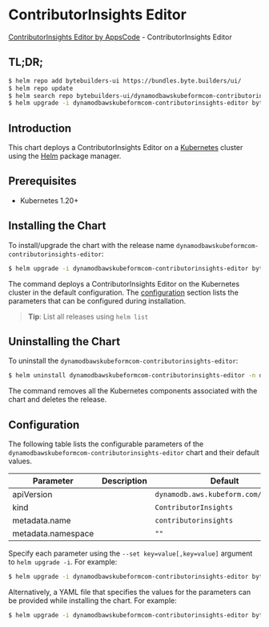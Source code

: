 # ContributorInsights Editor

[ContributorInsights Editor by AppsCode](https://byte.builders) - ContributorInsights Editor

## TL;DR;

```bash
$ helm repo add bytebuilders-ui https://bundles.byte.builders/ui/
$ helm repo update
$ helm search repo bytebuilders-ui/dynamodbawskubeformcom-contributorinsights-editor --version=v0.4.18
$ helm upgrade -i dynamodbawskubeformcom-contributorinsights-editor bytebuilders-ui/dynamodbawskubeformcom-contributorinsights-editor -n default --create-namespace --version=v0.4.18
```

## Introduction

This chart deploys a ContributorInsights Editor on a [Kubernetes](http://kubernetes.io) cluster using the [Helm](https://helm.sh) package manager.

## Prerequisites

- Kubernetes 1.20+

## Installing the Chart

To install/upgrade the chart with the release name `dynamodbawskubeformcom-contributorinsights-editor`:

```bash
$ helm upgrade -i dynamodbawskubeformcom-contributorinsights-editor bytebuilders-ui/dynamodbawskubeformcom-contributorinsights-editor -n default --create-namespace --version=v0.4.18
```

The command deploys a ContributorInsights Editor on the Kubernetes cluster in the default configuration. The [configuration](#configuration) section lists the parameters that can be configured during installation.

> **Tip**: List all releases using `helm list`

## Uninstalling the Chart

To uninstall the `dynamodbawskubeformcom-contributorinsights-editor`:

```bash
$ helm uninstall dynamodbawskubeformcom-contributorinsights-editor -n default
```

The command removes all the Kubernetes components associated with the chart and deletes the release.

## Configuration

The following table lists the configurable parameters of the `dynamodbawskubeformcom-contributorinsights-editor` chart and their default values.

|     Parameter      | Description |                     Default                     |
|--------------------|-------------|-------------------------------------------------|
| apiVersion         |             | <code>dynamodb.aws.kubeform.com/v1alpha1</code> |
| kind               |             | <code>ContributorInsights</code>                |
| metadata.name      |             | <code>contributorinsights</code>                |
| metadata.namespace |             | <code>""</code>                                 |


Specify each parameter using the `--set key=value[,key=value]` argument to `helm upgrade -i`. For example:

```bash
$ helm upgrade -i dynamodbawskubeformcom-contributorinsights-editor bytebuilders-ui/dynamodbawskubeformcom-contributorinsights-editor -n default --create-namespace --version=v0.4.18 --set apiVersion=dynamodb.aws.kubeform.com/v1alpha1
```

Alternatively, a YAML file that specifies the values for the parameters can be provided while
installing the chart. For example:

```bash
$ helm upgrade -i dynamodbawskubeformcom-contributorinsights-editor bytebuilders-ui/dynamodbawskubeformcom-contributorinsights-editor -n default --create-namespace --version=v0.4.18 --values values.yaml
```
